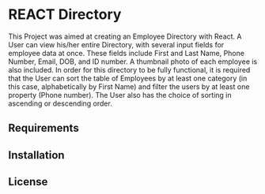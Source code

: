 # REACT Directory

This Project was aimed at creating an Employee Directory with React. A User can view his/her entire Directory, with several input fields for employee data at once. These fields include First and Last Name, Phone Number, Email, DOB, and ID number. A thumbnail photo of each employee is also included. In order for this directory to be fully functional, it is required that the User can sort the table of Employees by at least one category (in this case, alphabetically by First Name) and filter the users by at least one property (Phone number). The User also has the choice of sorting in ascending or descending order.


## Requirements






## Installation



## License
